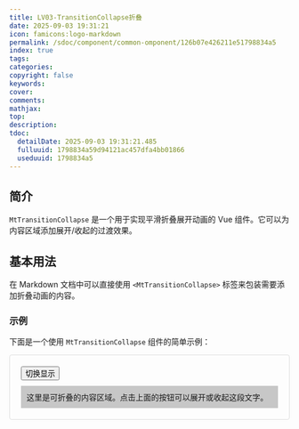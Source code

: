 ```yaml
---
title: LV03-TransitionCollapse折叠
date: 2025-09-03 19:31:21
icon: famicons:logo-markdown
permalink: /sdoc/component/common-omponent/126b07e426211e51798834a5
index: true
tags:
categories:
copyright: false
keywords:
cover:
comments:
mathjax:
top:
description:
tdoc:
  detailDate: 2025-09-03 19:31:21.485
  fulluuid: 1798834a59d94121ac457dfa4bb01866
  useduuid: 1798834a5
---
```


<script setup>
import { MtTransitionCollapse } from "vitepress-theme-mist"
import { ref } from 'vue'
const show = ref(false)
</script>

<style scoped>
.preview-container {
  padding: 20px;
  border: 1px solid #ddd;
  border-radius: 4px;
}

.content {
  padding: 10px;
  background-color:rgb(199, 199, 199);
  margin-top: 10px;
}
</style>

<!-- more -->

## 简介

`MtTransitionCollapse` 是一个用于实现平滑折叠展开动画的 Vue 组件。它可以为内容区域添加展开/收起的过渡效果。

## 基本用法

在 Markdown 文档中可以直接使用 `<MtTransitionCollapse>` 标签来包装需要添加折叠动画的内容。

### 示例

下面是一个使用 `MtTransitionCollapse` 组件的简单示例：

<div class="preview-container">
  <button @click="show = !show">切换显示</button>
  <MtTransitionCollapse>
    <div v-if="show" class="content">
      这里是可折叠的内容区域。点击上面的按钮可以展开或收起这段文字。
    </div>
  </MtTransitionCollapse>
</div>


